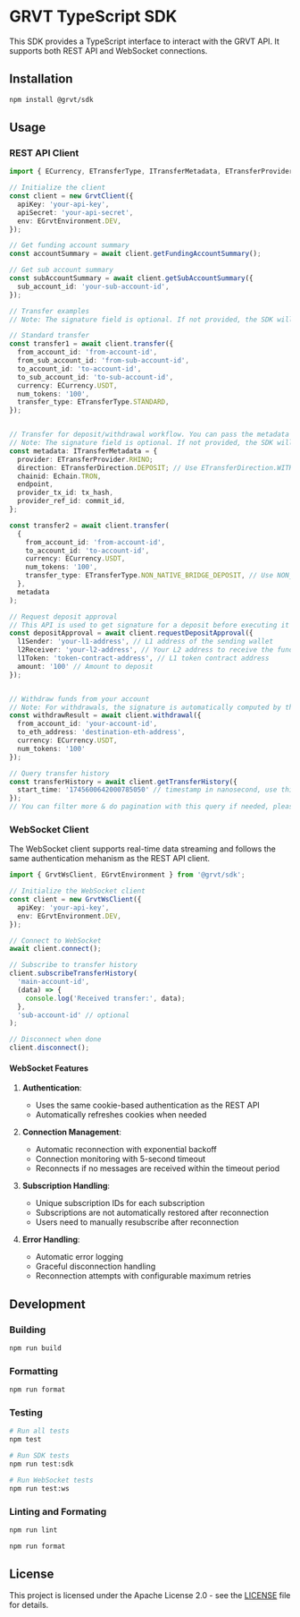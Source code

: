 # GRVT TypeScript SDK

This SDK provides a TypeScript interface to interact with the GRVT API. It supports both REST API and WebSocket connections.

## Installation

```bash
npm install @grvt/sdk
```

## Usage

### REST API Client

```typescript
import { ECurrency, ETransferType, ITransferMetadata, ETransferProvider, ETransferDirection, EGrvtEnvironment, EChain } from '@grvt/sdk';

// Initialize the client
const client = new GrvtClient({
  apiKey: 'your-api-key',
  apiSecret: 'your-api-secret',
  env: EGrvtEnvironment.DEV,
});

// Get funding account summary
const accountSummary = await client.getFundingAccountSummary();

// Get sub account summary
const subAccountSummary = await client.getSubAccountSummary({
  sub_account_id: 'your-sub-account-id',
});

// Transfer examples
// Note: The signature field is optional. If not provided, the SDK will automatically compute it using the apiSecret.

// Standard transfer
const transfer1 = await client.transfer({
  from_account_id: 'from-account-id',
  from_sub_account_id: 'from-sub-account-id',
  to_account_id: 'to-account-id',
  to_sub_account_id: 'to-sub-account-id',
  currency: ECurrency.USDT,
  num_tokens: '100',
  transfer_type: ETransferType.STANDARD,
});


// Transfer for deposit/withdrawal workflow. You can pass the metadata as the second argument
// Note: The signature field is optional. If not provided, the SDK will automatically compute it using the apiSecret.
const metadata: ITransferMetadata = {
  provider: ETransferProvider.RHINO;
  direction: ETransferDirection.DEPOSIT; // Use ETransferDirection.WITHDRAWAL for withdraw flow
  chainid: Echain.TRON,
  endpoint,
  provider_tx_id: tx_hash,
  provider_ref_id: commit_id,
};

const transfer2 = await client.transfer(
  {
    from_account_id: 'from-account-id',
    to_account_id: 'to-account-id',
    currency: ECurrency.USDT,
    num_tokens: '100',
    transfer_type: ETransferType.NON_NATIVE_BRIDGE_DEPOSIT, // Use NON_NATIVE_BRIDGE_WITHDRAW for withdraw flow
  },
  metadata
);

// Request deposit approval
// This API is used to get signature for a deposit before executing it
const depositApproval = await client.requestDepositApproval({
  l1Sender: 'your-l1-address', // L1 address of the sending wallet
  l2Receiver: 'your-l2-address', // Your L2 address to receive the funds
  l1Token: 'token-contract-address', // L1 token contract address
  amount: '100' // Amount to deposit
});


// Withdraw funds from your account
// Note: For withdrawals, the signature is automatically computed by the SDK using the apiSecret.
const withdrawResult = await client.withdrawal({
  from_account_id: 'your-account-id',
  to_eth_address: 'destination-eth-address',
  currency: ECurrency.USDT,
  num_tokens: '100'
});

// Query transfer history
const transferHistory = await client.getTransferHistory({
  start_time: '1745600642000785050' // timestamp in nanosecond, use this to get all transfers with event time >= start_time
});
// You can filter more & do pagination with this query if needed, please take a look at the request interface to get more details


```

### WebSocket Client

The WebSocket client supports real-time data streaming and follows the same authentication mehanism as the REST API client.

```typescript
import { GrvtWsClient, EGrvtEnvironment } from '@grvt/sdk';

// Initialize the WebSocket client
const client = new GrvtWsClient({
  apiKey: 'your-api-key',
  env: EGrvtEnvironment.DEV,
});

// Connect to WebSocket
await client.connect();

// Subscribe to transfer history
client.subscribeTransferHistory(
  'main-account-id',
  (data) => {
    console.log('Received transfer:', data);
  },
  'sub-account-id' // optional
);

// Disconnect when done
client.disconnect();
```

#### WebSocket Features

1. **Authentication**:
   - Uses the same cookie-based authentication as the REST API
   - Automatically refreshes cookies when needed

2. **Connection Management**:
   - Automatic reconnection with exponential backoff
   - Connection monitoring with 5-second timeout
   - Reconnects if no messages are received within the timeout period

3. **Subscription Handling**:
   - Unique subscription IDs for each subscription
   - Subscriptions are not automatically restored after reconnection
   - Users need to manually resubscribe after reconnection

4. **Error Handling**:
   - Automatic error logging
   - Graceful disconnection handling
   - Reconnection attempts with configurable maximum retries

## Development

### Building

```bash
npm run build
```

### Formatting

```bash
npm run format
```

### Testing

```bash
# Run all tests
npm test

# Run SDK tests
npm run test:sdk

# Run WebSocket tests
npm run test:ws
```

### Linting and Formating

```bash
npm run lint
```

```bash
npm run format
```

## License

This project is licensed under the Apache License 2.0 - see the [LICENSE](LICENSE) file for details.
